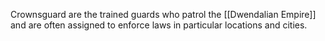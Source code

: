 Crownsguard are the trained guards who patrol the [[Dwendalian Empire]] and are often assigned to enforce laws in particular locations and cities.